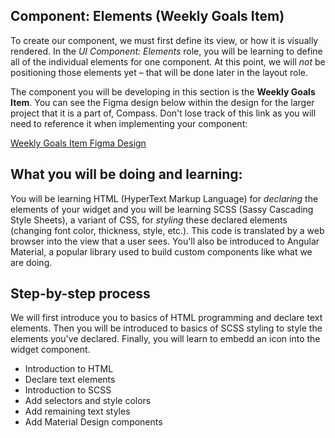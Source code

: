 ## Component: Elements (Weekly Goals Item)

To create our component, we must first define its view, or how it is visually rendered. In the *UI Component: Elements* role, you will be learning to define all of the individual elements for one component. At this point, we will *not* be positioning those elements yet – that will be done later in the layout role.

The component you will be developing in this section is the **Weekly Goals Item**. You can see the Figma design below within the design for the larger project that it is a part of, Compass. Don't lose track of this link as you will need to reference it when implementing your component:

<a href="https://www.figma.com/design/EcsVaVYa8ecIg5J2GJAFA6WH/Compass-for-Causeway?node-id=26836-796&t=u8f50eszGsPIydu0-4" target="_blank">Weekly Goals Item Figma Design</a>

## What you will be doing and learning:

You will be learning HTML (HyperText Markup Language) for *declaring* the elements of your widget and you will be learning SCSS (Sassy Cascading Style Sheets), a variant of CSS, for *styling* these declared elements (changing font color, thickness, style, etc.). This code is translated by a web browser into the view that a user sees. You'll also be introduced to Angular Material, a popular library used to build custom components like what we are doing.

## Step-by-step process

We will first introduce you to basics of HTML programming and declare text elements. Then you will be introduced to basics of SCSS styling to style the elements you've declared. Finally, you will learn to embedd an icon into the widget component.

* Introduction to HTML
* Declare text elements
* Introduction to SCSS
* Add selectors and style colors
* Add remaining text styles
* Add Material Design components
